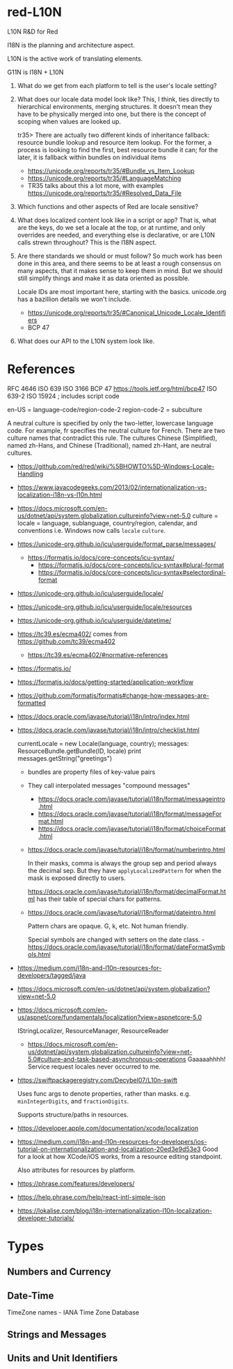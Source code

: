 # red-L10N
L10N R&amp;D for Red

I18N is the planning and architecture aspect.

L10N is the active work of translating elements.

G11N is I18N + L10N


1. What do we get from each platform to tell is the user's locale setting?

2. What does our locale data model look like? This, I think, ties directly
   to hierarchical environments, merging structures. It doesn't mean they
   have to be physically merged into one, but there is the concept of
   scoping when values are looked up.
   
   tr35> There are actually two different kinds of inheritance fallback: 
   resource bundle lookup and resource item lookup. For the former, a
   process is looking to find the first, best resource bundle it can;
   for the later, it is fallback within bundles on individual items
   
   - https://unicode.org/reports/tr35/#Bundle_vs_Item_Lookup
   - https://unicode.org/reports/tr35/#LanguageMatching
   - TR35 talks about this a lot more, with examples
     https://unicode.org/reports/tr35/#Resolved_Data_File
     
3. Which functions and other aspects of Red are locale sensitive?

4. What does localized content look like in a script or app? That is, what
   are the keys, do we set a locale at the top, or at runtime, and only
   overrides are needed, and everything else is declarative, or are L10N
   calls strewn throughout? This is the I18N aspect.
   
5. Are there standards we should or must follow? So much work has been 
   done in this area, and there seems to be at least a rough consensus
   on many aspects, that it makes sense to keep them in mind. But we
   should still simplify things and make it as data oriented as possible.
   
   Locale IDs are most important here, starting with the basics. unicode.org
   has a bazillion details we won't include.
   
   - https://unicode.org/reports/tr35/#Canonical_Unicode_Locale_Identifiers
   - BCP 47
   
6. What does our API to the L10N system look like.



# References

RFC 4646
ISO 639
ISO 3166
BCP 47      https://tools.ietf.org/html/bcp47
ISO 639-2
ISO 15924   ; includes script code

en-US = language-code/region-code-2  region-code-2 = subculture

A neutral culture is specified by only the two-letter, lowercase language
code. For example, fr specifies the neutral culture for French. There are
two culture names that contradict this rule. The cultures Chinese
(Simplified), named zh-Hans, and Chinese (Traditional), named zh-Hant,
are neutral cultures.


- https://github.com/red/red/wiki/%5BHOWTO%5D-Windows-Locale-Handling

- https://www.javacodegeeks.com/2013/02/internationalization-vs-localization-i18n-vs-l10n.html

- https://docs.microsoft.com/en-us/dotnet/api/system.globalization.cultureinfo?view=net-5.0
  culture = locale = language, sublanguage, country/region, calendar, and conventions
  i.e. Windows now calls `locale` `culture`.
  
- https://unicode-org.github.io/icu/userguide/format_parse/messages/
  - https://formatjs.io/docs/core-concepts/icu-syntax/
    - https://formatjs.io/docs/core-concepts/icu-syntax#plural-format
    - https://formatjs.io/docs/core-concepts/icu-syntax#selectordinal-format
- https://unicode-org.github.io/icu/userguide/locale/
- https://unicode-org.github.io/icu/userguide/locale/resources
- https://unicode-org.github.io/icu/userguide/datetime/

- https://tc39.es/ecma402/ comes from https://github.com/tc39/ecma402
  - https://tc39.es/ecma402/#normative-references
  
- https://formatjs.io/
- https://formatjs.io/docs/getting-started/application-workflow
- https://github.com/formatjs/formatjs#change-how-messages-are-formatted

- https://docs.oracle.com/javase/tutorial/i18n/intro/index.html
- https://docs.oracle.com/javase/tutorial/i18n/intro/checklist.html

    currentLocale = new Locale(language, country);
    messages: ResourceBundle.getBundle(ID, locale)
    print messages.getString("greetings")
    
    - bundles are property files of key-value pairs
    - They call interpolated messages "compound messages"
      - https://docs.oracle.com/javase/tutorial/i18n/format/messageintro.html
      - https://docs.oracle.com/javase/tutorial/i18n/format/messageFormat.html
      - https://docs.oracle.com/javase/tutorial/i18n/format/choiceFormat.html
      
    - https://docs.oracle.com/javase/tutorial/i18n/format/numberintro.html
    
      In their masks, comma is always the group sep and period always the
      decimal sep. But they have `applyLocalizedPattern` for when the mask
      is exposed directly to users.
      
      https://docs.oracle.com/javase/tutorial/i18n/format/decimalFormat.html
      has their table of special chars for patterns.
    
    - https://docs.oracle.com/javase/tutorial/i18n/format/dateintro.html
      
      Pattern chars are opaque. G, k, etc. Not human friendly.
      
      Special symbols are changed with setters on the date class.
      -https://docs.oracle.com/javase/tutorial/i18n/format/dateFormatSymbols.html
      
- https://medium.com/i18n-and-l10n-resources-for-developers/tagged/java


- https://docs.microsoft.com/en-us/dotnet/api/system.globalization?view=net-5.0

- https://docs.microsoft.com/en-us/aspnet/core/fundamentals/localization?view=aspnetcore-5.0

  IStringLocalizer, ResourceManager, ResourceReader
  
  - https://docs.microsoft.com/en-us/dotnet/api/system.globalization.cultureinfo?view=net-5.0#culture-and-task-based-asynchronous-operations
  Gaaaaahhhh! Service request locales never occurred to me.  

- https://swiftpackageregistry.com/Decybel07/L10n-swift

  Uses func args to denote properties, rather than masks. e.g. `minIntegerDigits`,
  and `fractionDigits`.
  
  Supports structure/paths in resources.

- https://developer.apple.com/documentation/xcode/localization

- https://medium.com/i18n-and-l10n-resources-for-developers/ios-tutorial-on-internationalization-and-localization-20ed3e9d53e3
  Good for a look at how XCode/iOS works, from a resource editing standpoint.
  
  
  Also attributes for resources by platform.
  
- https://phrase.com/features/developers/
- https://help.phrase.com/help/react-intl-simple-json
- https://lokalise.com/blog/i18n-internationalization-l10n-localization-developer-tutorials/

# Types

## Numbers and Currency

## Date-Time

TimeZone names - IANA Time Zone Database

## Strings and Messages

## Units and Unit Identifiers

